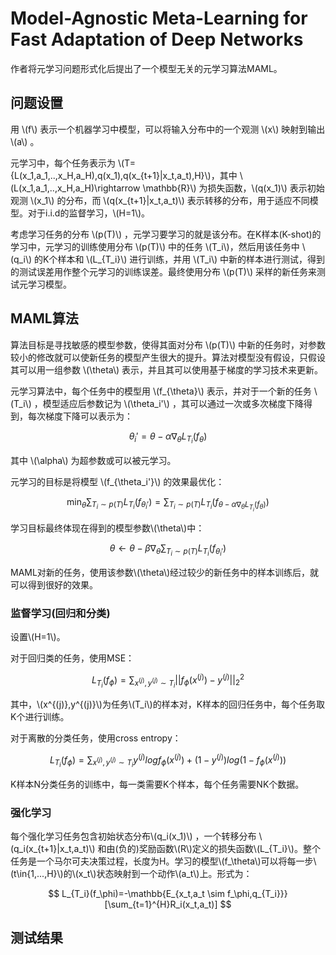 # Model-Agnostic Meta-Learning for Fast Adaptation of Deep Networks

作者将元学习问题形式化后提出了一个模型无关的元学习算法MAML。

## 问题设置

用 \\(f\\) 表示一个机器学习中模型，可以将输入分布中的一个观测 \\(x\\) 映射到输出 \\(a\\) 。

元学习中，每个任务表示为 \\(T=\{L(x_1,a_1,..,x_H,a_H),q(x_1),q(x_{t+1}|x_t,a_t),H\}\\)，其中 \\(L(x_1,a_1,..,x_H,a_H)\rightarrow \mathbb{R}\\) 为损失函数，\\(q(x_1)\\) 表示初始观测 \\(x_1\\) 的分布，而 \\(q(x_{t+1}|x_t,a_t)\\) 表示转移的分布，用于适应不同模型。对于i.i.d的监督学习，\\(H=1\\)。

考虑学习任务的分布 \\(p(T)\\) ，元学习要学习的就是该分布。在K样本(K-shot)的学习中，元学习的训练使用分布 \\(p(T)\\) 中的任务 \\(T_i\\)，然后用该任务中 \\(q_i\\) 的K个样本和 \\(L_{T_i}\\) 进行训练，并用 \\(T_i\\) 中新的样本进行测试，得到的测试误差用作整个元学习的训练误差。最终使用分布 \\(p(T)\\) 采样的新任务来测试元学习模型。

## MAML算法

算法目标是寻找敏感的模型参数，使得其面对分布 \\(p(T)\\) 中新的任务时，对参数较小的修改就可以使新任务的模型产生很大的提升。算法对模型没有假设，只假设其可以用一组参数 \\(\theta\\) 表示，并且其可以使用基于梯度的学习技术来更新。

元学习算法中，每个任务中的模型用 \\(f_{\theta}\\) 表示，并对于一个新的任务 \\(T_i\\) ，模型适应后参数记为 \\(\theta_i'\\) ，其可以通过一次或多次梯度下降得到，每次梯度下降可以表示为：

$$
    \theta_i' = \theta - \alpha \nabla_\theta L_{T_i}(f_\theta)
$$

其中 \\(\alpha\\) 为超参数或可以被元学习。

元学习的目标是将模型 \\(f_{\theta_i'}\\) 的效果最优化：

$$
    \min_{\theta}\sum_{T_i \sim p(T)}L_{T_i}(f_{\theta_i'})=\sum_{T_i \sim p(T)}L_{T_i}(f_{\theta - \alpha \nabla_\theta L_{T_i}(f_\theta)})
$$

学习目标最终体现在得到的模型参数\\(\theta\\)中：

$$
    \theta \leftarrow \theta - \beta \nabla_\theta \sum_{T_i \sim p(T)}L_{T_i}(f_{\theta_i'})
$$

MAML对新的任务，使用该参数\\(\theta\\)经过较少的新任务中的样本训练后，就可以得到很好的效果。

### 监督学习(回归和分类)

设置\\(H=1\\)。

对于回归类的任务，使用MSE：

$$
    L_{T_i}(f_{\phi})=\sum_{x^{(j)},y^{(j)} \sim T_i}||f_\phi(x^{(j)})-y^{(j)}||^2_2
$$

其中，\\(x^{(j)},y^{(j)}\\)为任务\\(T_i\\)的样本对，K样本的回归任务中，每个任务取K个进行训练。

对于离散的分类任务，使用cross entropy：

$$
    L_{T_i}(f_{\phi})=\sum_{x^{(j)},y^{(j)} \sim T_i}y^{(j)}log f_\phi(x^{(j)})+(1-y^{(j)})log (1-f_\phi(x^{(j)}))
$$

K样本N分类任务的训练中，每一类需要K个样本，每个任务需要NK个数据。

### 强化学习

每个强化学习任务包含初始状态分布\\(q_i(x_1)\\) ，一个转移分布 \\(q_i(x_{t+1}|x_t,a_t)\\) 和由(负的)奖励函数\\(R\\)定义的损失函数\\(L_{T_i}\\)。整个任务是一个马尔可夫决策过程，长度为H。学习的模型\\(f_\theta\\)可以将每一步\\(t\in{1,...,H}\\)的\\(x_t\\)状态映射到一个动作\\(a_t\\)上。形式为：

$$
    L_{T_i}(f_\phi)=-\mathbb{E_{x_t,a_t \sim f_\phi,q_{T_i}}}[\sum_{t=1}^{H}R_i(x_t,a_t)]
$$

## 测试结果


